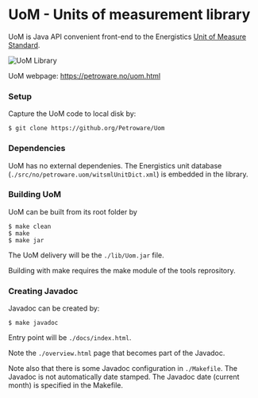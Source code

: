 # UoM - Units of measurement library #

UoM is Java API convenient front-end to the Energistics
[Unit of Measure Standard](http://www.energistics.org/asset-data-management/unit-of-measure-standard).

![UoM Library](https://petroware.no/images/UomBox.250.png)

UoM webpage: https://petroware.no/uom.html


### Setup ###

Capture the UoM code to local disk by:

```
$ git clone https://github.org/Petroware/Uom
```


### Dependencies ###

UoM has no external dependenies. The Energistics unit database
(`./src/no/petroware.uom/witsmlUnitDict.xml`) is embedded in the library.


### Building UoM ###

UoM can be built from its root folder by

```
$ make clean
$ make
$ make jar
```

The UoM delivery will be the `./lib/Uom.jar` file.

Building with make requires the make module of the tools reprository.


### Creating Javadoc ###

Javadoc can be created by:

```
$ make javadoc
```

Entry point will be `./docs/index.html`.

Note the `./overview.html` page that becomes part of the Javadoc.

Note also that there is some Javadoc configuration in `./Makefile`. The Javadoc is not
automatically date stamped. The Javadoc date (current month) is specified in the Makefile.
